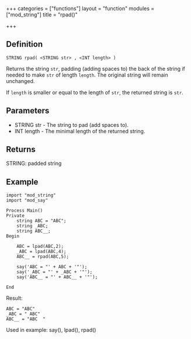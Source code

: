 +++
categories = ["functions"]
layout = "function"
modules = ["mod_string"]
title = "rpad()"

+++

## Definition

    STRING rpad( <STRING str> , <INT length> )

Returns the string `str`, padding (adding spaces to) the back of the string if needed to make `str` of length `length`. The original string will remain unchanged.

If `length` is smaller or equal to the length of `str`, the returned string is `str`.

## Parameters

- STRING str  - The string to pad (add spaces to).
- INT length  - The minimal length of the returned string.

## Returns

STRING: padded string

## Example

```
import "mod_string"
import "mod_say"

Process Main()
Private
    string ABC = "ABC";
    string _ABC;
    string ABC__;
Begin

    ABC = lpad(ABC,2);
    _ABC = lpad(ABC,4);
    ABC__ = rpad(ABC,5);

    say('ABC = "' + ABC + '"');
    say('_ABC = "' + _ABC + '"');
    say('ABC__ = "' + ABC__ + '"');

End
```

Result:

```
ABC = "ABC"
_ABC = " ABC"
ABC__ = "ABC  "
```

Used in example: say(), lpad(), rpad()
